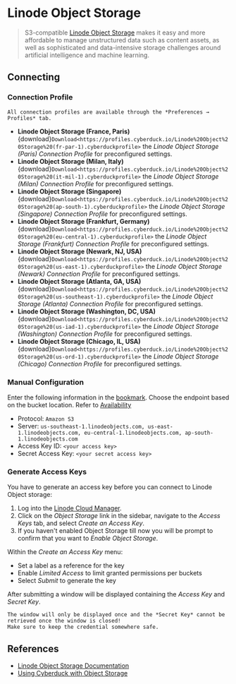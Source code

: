 Linode Object Storage
===

> S3-compatible [Linode Object Storage](https://www.linode.com/products/object-storage/) makes it easy and more affordable to manage unstructured data such as content assets, as well as sophisticated and data-intensive storage challenges around artificial intelligence and machine learning.

## Connecting

### Connection Profile

```{note}
All connection profiles are available through the *Preferences → Profiles* tab.
```

- **Linode Object Storage (France, Paris)** {download}`Download<https://profiles.cyberduck.io/Linode%20Object%20Storage%20(fr-par-1).cyberduckprofile>` the *Linode Object Storage (Paris) Connection Profile* for preconfigured settings.
- **Linode Object Storage (Milan, Italy)** {download}`Download<https://profiles.cyberduck.io/Linode%20Object%20Storage%20(it-mil-1).cyberduckprofile>` the *Linode Object Storage (Milan) Connection Profile* for preconfigured settings.
- **Linode Object Storage (Singapore)** {download}`Download<https://profiles.cyberduck.io/Linode%20Object%20Storage%20(ap-south-1).cyberduckprofile>` the *Linode Object Storage (Singapore) Connection Profile* for preconfigured settings.
- **Linode Object Storage (Frankfurt, Germany)** {download}`Download<https://profiles.cyberduck.io/Linode%20Object%20Storage%20(eu-central-1).cyberduckprofile>` the *Linode Object Storage (Frankfurt) Connection Profile* for preconfigured settings.
- **Linode Object Storage (Newark, NJ, USA)** {download}`Download<https://profiles.cyberduck.io/Linode%20Object%20Storage%20(us-east-1).cyberduckprofile>` the *Linode Object Storage (Newark) Connection Profile* for preconfigured settings.
- **Linode Object Storage (Atlanta, GA, USA)** {download}`Download<https://profiles.cyberduck.io/Linode%20Object%20Storage%20(us-southeast-1).cyberduckprofile>` the *Linode Object Storage (Atlanta) Connection Profile* for preconfigured settings.
- **Linode Object Storage (Washington, DC, USA)** {download}`Download<https://profiles.cyberduck.io/Linode%20Object%20Storage%20(us-iad-1).cyberduckprofile>` the *Linode Object Storage (Washington) Connection Profile* for preconfigured settings.
- **Linode Object Storage (Chicago, IL, USA)** {download}`Download<https://profiles.cyberduck.io/Linode%20Object%20Storage%20(us-ord-1).cyberduckprofile>` the *Linode Object Storage (Chicago) Connection Profile* for preconfigured settings.

### Manual Configuration

Enter the following information in the [bookmark](../../cyberduck/bookmarks.md). Choose the endpoint based on the bucket location. Refer to [Availability](https://www.linode.com/docs/products/storage/object-storage/)

- Protocol: `Amazon S3`
- Server: `us-southeast-1.linodeobjects.com, us-east-1.linodeobjects.com, eu-central-1.linodeobjects.com, ap-south-1.linodeobjects.com`
- Access Key ID: `<your access key>`
- Secret Access Key: `<your secret access key>`

### Generate Access Keys

You have to generate an access key before you can connect to Linode Object storage:

1. Log into the [Linode Cloud Manager](https://cloud.linode.com/).
2. Click on the *Object Storage* link in the sidebar, navigate to the *Access Keys* tab, and select *Create an Access Key*. 
3. If you haven't enabled Object Storage till now you will be prompt to confirm that you want to *Enable Object Storage*.

Within the *Create an Access Key* menu:

- Set a label as a reference for the key
- Enable *Limited Access* to limit granted permissions per buckets
- Select *Submit* to generate the key

After submitting a window will be displayed containing the *Access Key* and *Secret Key*. 

```{note}
The window will only be displayed once and the *Secret Key* cannot be retrieved once the window is closed!
Make sure to keep the credential somewhere safe.
```

## References

- [Linode Object Storage Documentation](https://www.linode.com/docs/products/storage/object-storage/)
- [Using Cyberduck with Object Storage](https://www.linode.com/docs/products/storage/object-storage/guides/cyberduck/)
